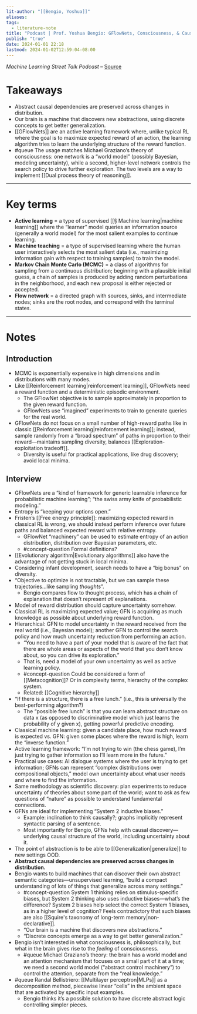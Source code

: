```yaml
---
lit-author: "[[Bengio, Yoshua]]"
aliases: 
tags:
  - literature-note
title: "Podcast | Prof. Yoshua Bengio: GFlowNets, Consciousness, & Causality"
publish: "true"
date: 2024-01-01 22:18
lastmod: 2024-01-02T12:59:04-08:00
---
```

*Machine Learning Street Talk Podcast* – [Source](https://youtu.be/M49TMqK5uCE?si=SMqf6RrFbe2VJynW)  

# Takeaways

- Abstract causal dependencies are preserved across changes in distribution.
- Our brain is a machine that discovers new abstractions, using discrete concepts to get better generalization.
- [[GFlowNets]] are an active learning framework where, unlike typical RL where the goal is to maximize expected reward of an action, the learning algorithm tries to learn the underlying structure of the reward function.
- #queue The usage matches Michael Graziano’s theory of consciousness: one network is a “world model” (possibly Bayesian, modeling uncertainty), while a second, higher-level network controls the search policy to drive further exploration. The two levels are a way to implement [[Dual process theory of reasoning]].

---
# Key terms

- **Active learning** = a type of supervised [[§ Machine learning|machine learning]] where the “learner” model queries an information source (generally a world model) for the most salient examples to continue learning.
- **Machine teaching** = a type of supervised learning where the human user interactively selects the most salient data (i.e., maximizing information gain with respect to training samples) to train the model.
- **Markov Chain Monte Carlo (MCMC)** = a class of algorithms for sampling from a continuous distribution; beginning with a plausible initial guess, a chain of samples is produced by adding random perturbations in the neighborhood, and each new proposal is either rejected or accepted.
- **Flow network** = a directed graph with sources, sinks, and intermediate nodes; sinks are the root nodes, and correspond with the terminal states.

---
# Notes

## Introduction

- MCMC is exponentially expensive in high dimensions and in distributions with many modes.
- Like [[Reinforcement learning|reinforcement learning]], GFlowNets need a reward function and a deterministic episodic environment.
	- The GFlowNet objective is to sample approximately in proportion to the given reward function.
	- GFlowNets use “imagined” experiments to train to generate queries for the real world.
- GFlowNets do not focus on a small number of high-reward paths like in classic [[Reinforcement learning|reinforcement learning]]; instead, sample randomly from a “broad spectrum” of paths in proportion to their reward—maintains sampling diversity, balances [[Exploration-exploitation tradeoff]].
	- Diversity is useful for practical applications, like drug discovery; avoid local minima.

## Interview

- GFlowNets are a “kind of framework for generic learnable inference for probabilistic machine learning”; “the swiss army knife of probabilistic modeling.”
- Entropy is “keeping your options open.”
- Fristen’s [[Free energy principle]]: maximizing expected reward in classical RL is wrong, we should instead perform inference over future paths and balanced expected reward with relative entropy.
	- GFlowNet “machinery” can be used to estimate entropy of an action distribution, distribution over Bayesian parameters, etc. 
	- #concept-question Formal definitions?
- [[Evolutionary algorithm|Evolutionary algorithms]] also have the advantage of not getting stuck in local minima.
- Considering infant development, search needs to have a “big bonus” on diversity.
- “Objective to optimize is not tractable, but we can sample these trajectories…like sampling *thoughts*”.
	- Bengio compares flow to thought process, which has a chain of explanation that doesn’t represent *all* explanations.
- Model of reward distribution should capture uncertainty somehow.
- Classical RL is maximizing expected value; GFN is acquiring as much knowledge as possible about underlying reward function. 
- Hierarchical: GFN to model uncertainty in the reward received from the real world (i.e., Bayesian model); another GFN to control the search policy and how much uncertainty reduction from performing an action.
	- “You need to have a part of your model that is aware of the fact that there are whole areas or aspects of the world that you don’t know about, so you can drive its exploration.”
	- That is, need a model of your own uncertainty as well as active learning policy.
	- #concept-question Could be considered a form of [[Metacognition]]? Or in complexity terms, hierarchy of the complex system.
	- Related: [[Cognitive hierarchy]]
- “If there is a structure, there is a free lunch.” (i.e., this is universally the best-performing algorithm?)
	- The “possible free lunch” is that you can learn abstract structure on data x (as opposed to discriminative model which just learns the probability of y given x), getting powerful predictive encoding.
- Classical machine learning: given a candidate place, how much reward is expected vs. GFN: given some places where the reward is high, learn the “inverse function.”
- Active learning framework: “I’m not trying to win (the chess game), I’m just trying to gather information so I’ll learn more in the future.”
- Practical use cases: AI dialogue systems where the user is trying to get information; GFNs can represent “complex distributions over compositional objects,” model own uncertainty about what user needs and where to find the information.
- Same methodology as scientific discovery: plan experiments to reduce uncertainty of theories about some part of the world; want to ask as few questions of “nature” as possible to understand fundamental connections.
- GFNs are ideal for implementing “System 2 inductive biases.”
	- Example: inclination to think causally?; graphs implicitly represent syntactic parsing of a sentence.
	- Most importantly for Bengio, GFNs help with causal discovery—underlying causal structure of the world, including uncertainty about it.
- The point of abstraction is to be able to [[Generalization|generalize]] to new settings OOD.
- **Abstract causal dependencies are preserved across changes in distribution.**
- Bengio wants to build machines that can discover their own abstract semantic categories—unsupervised learning, “build a compact understanding of lots of things that generalize across many settings.”
	- #concept-question System 1 thinking relies on stimulus-specific biases, but System 2 thinking also uses inductive biases—what’s the difference? System 2 biases help select the correct System 1 biases, as in a higher level of cognition? Feels contradictory that such biases are also [[Squire's taxonomy of long-term memory|non-declarative]].
	- “Our brain is a machine that discovers new abstractions.”
	- “Discrete concepts emerge as a way to get better generalization.”
- Bengio isn’t interested in what consciousness is, philosophically, but what in the brain gives rise to the *feeling* of consciousness.
	- #queue Michael Graziano’s theory: the brain has a world model and an attention mechanism that focuses on a small part of it at a time; we need a second world model (“abstract control machinery”) to control the attention, separate from the “real knowledge.”
- #queue Randal Bellistriero: [[Multilayer perceptron|MLPs]] as a decomposition method, piecewise linear “cells” in the ambient space that are activated by specific input examples.
	- Bengio thinks it’s a possible solution to have discrete abstract logic controlling simpler pieces.
